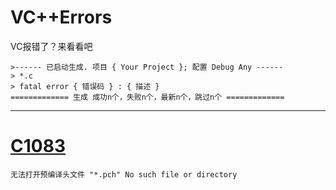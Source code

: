 # VC++Errors
 VC报错了？来看看吧

``` 
>------ 已启动生成. 项目 { Your Project }; 配置 Debug Any ------
> *.c
> fatal error { 错误码 } : { 描述 }
============= 生成 成功n个，失败n个，最新n个，跳过n个 =============
```

---

# [C1083](./C1083/)
```
无法打开预编译头文件 "*.pch" No such file or directory
```

